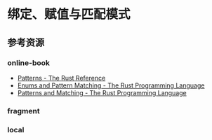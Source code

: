# 绑定、赋值与匹配模式

<!--ts-->


<!-- Created by https://github.com/ekalinin/github-markdown-toc -->
<!-- Added by: kuanhsiaokuo, at: Sat Jul  9 22:45:58 CST 2022 -->

<!--te-->

## 参考资源

### online-book

- [Patterns - The Rust Reference](https://doc.rust-lang.org/stable/reference/patterns.html)
- [Enums and Pattern Matching - The Rust Programming Language](https://doc.rust-lang.org/book/ch06-00-enums.html)
- [Patterns and Matching - The Rust Programming Language](https://doc.rust-lang.org/book/ch18-00-patterns.html)

### fragment

### local
